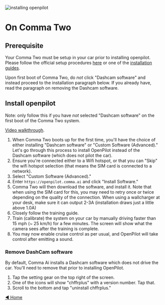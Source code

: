 ![installing openpilot](https://user-images.githubusercontent.com/37757984/82701893-d3d69580-9c25-11ea-8910-3b65c5bc84f6.png)

# On Comma Two
## Prerequisite
Your Comma Two must be setup in your car prior to installing openpilot. Please follow the official setup procedures [here](https://comma.ai/setup/two) or one of the [installation guides](https://github.com/commaai/openpilot/wiki/Installation-Guides).

Upon first boot of Comma Two, do _not_ click "Dashcam software" and instead proceed to the installation paragraph below. If you already have, read the paragraph on removing the Dashcam software.

## Install openpilot
Note: only follow this if you have _not_ selected "Dashcam software" on the first boot of the Comma Two system.

[Video walkthrough](https://www.youtube.com/watch?v=RbD1X6luc0Q).

1. When Comma Two boots up for the first time, you'll have the choice of either installing "Dashcam software" or "Custom Software (Advanced)." Let's go through this process to install OpenPilot instead of the Dashcam software (which does not pilot the car).
2. Ensure you're connected either to a Wifi hotspot, or that you can "Skip" the wifi hotspot selection (that means the SIM card is connected to a network).
3. Select "Custom Software (Advanced)."
4. Enter `https://openpilot.comma.ai` and click "Install Software."
5. Comma Two will then download the software, and install it. Note that when using the SIM card for this, you may need to retry once or twice depending on the quality of the connection. When using a wallcharger at your desk, make sure it can output 2-3A (installation draws just a little above 1.0A)
6. Closely follow the training guide.
7. Train (calibrate) the system on your car by manually driving faster than 15 mph (~ 25 km/h) for a few minutes. The screen will show what the camera sees after the training is complete.
8. You may now enable cruise control as per usual, and OpenPilot will take control after emitting a sound.

### Remove DashCam software
By default, Comma Ai installs a Dashcam software which does not drive the car. You'll need to remove that prior to installing OpenPilot.

1. Tap the setting gear on the top right of the screen.
2. One of the icons will show "chffrplus" with a version number. Tap that.
3. Scroll to the bottom and tap "uninstall chffrplus."

[◄ Home](https://github.com/commaai/openpilot/wiki)